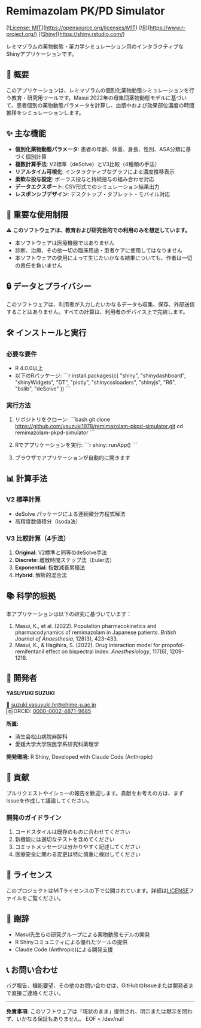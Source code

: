 # Remimazolam PK/PD Simulator

[\![License: MIT](https://img.shields.io/badge/License-MIT-yellow.svg)](https://opensource.org/licenses/MIT)
[\![R](https://img.shields.io/badge/R-4.0%2B-blue.svg)](https://www.r-project.org/)
[\![Shiny](https://img.shields.io/badge/Shiny-1.7%2B-brightgreen.svg)](https://shiny.rstudio.com/)

レミマゾラムの薬物動態・薬力学シミュレーション用のインタラクティブなShinyアプリケーションです。

## 📖 概要

このアプリケーションは、レミマゾラムの個別化薬物動態シミュレーションを行う教育・研究用ツールです。Masui 2022年の母集団薬物動態モデルに基づいて、患者個別の薬物動態パラメータを計算し、血漿中および効果部位濃度の時間推移をシミュレーションします。

## ✨ 主な機能

- **個別化薬物動態パラメータ**: 患者の年齢、体重、身長、性別、ASA分類に基づく個別計算
- **複数計算手法**: V2標準（deSolve）とV3比較（4種類の手法）
- **リアルタイム可視化**: インタラクティブなグラフによる濃度推移表示
- **柔軟な投与設定**: ボーラス投与と持続投与の組み合わせ対応
- **データエクスポート**: CSV形式でのシミュレーション結果出力
- **レスポンシブデザイン**: デスクトップ・タブレット・モバイル対応

## 🚨 重要な使用制限

**⚠️ このソフトウェアは、教育および研究目的での利用のみを想定しています。**

- 本ソフトウェアは医療機器ではありません
- 診断、治療、その他一切の臨床用途・患者ケアに使用してはなりません
- 本ソフトウェアの使用によって生じたいかなる結果についても、作者は一切の責任を負いません

## 🔒 データとプライバシー

このソフトウェアは、利用者が入力したいかなるデータも収集、保存、外部送信することはありません。すべての計算は、利用者のデバイス上で完結します。

## 🛠️ インストールと実行

### 必要な要件

- R 4.0.0以上
- 以下のRパッケージ:
  \`\`\`r
  install.packages(c(
    "shiny",
    "shinydashboard", 
    "shinyWidgets",
    "DT",
    "plotly",
    "shinycssloaders",
    "shinyjs",
    "R6",
    "bslib",
    "deSolve"
  ))
  \`\`\`

### 実行方法

1. リポジトリをクローン:
   \`\`\`bash
   git clone https://github.com/ysuzuki1978/remimazolam-pkpd-simulator.git
   cd remimazolam-pkpd-simulator
   \`\`\`

2. Rでアプリケーションを実行:
   \`\`\`r
   shiny::runApp()
   \`\`\`

3. ブラウザでアプリケーションが自動的に開きます

## 📊 計算手法

### V2 標準計算
- deSolve パッケージによる連続微分方程式解法
- 高精度数値積分（lsoda法）

### V3 比較計算（4手法）
1. **Original**: V2標準と同等のdeSolve手法
2. **Discrete**: 離散時間ステップ法（Euler法）
3. **Exponential**: 指数減衰累積法
4. **Hybrid**: 解析的混合法

## 📚 科学的根拠

本アプリケーションは以下の研究に基づいています：

1. Masui, K., et al. (2022). Population pharmacokinetics and pharmacodynamics of remimazolam in Japanese patients. *British Journal of Anaesthesia*, 128(3), 423-433.
2. Masui, K., & Hagihira, S. (2022). Drug interaction model for propofol-remifentanil effect on bispectral index. *Anesthesiology*, 117(6), 1209-1218.

## 👤 開発者

**YASUYUKI SUZUKI**

📧 suzuki.yasuyuki.hr@ehime-u.ac.jp  
🆔 ORCID: [0000-0002-4871-9685](https://orcid.org/0000-0002-4871-9685)

**所属:**
- 済生会松山病院麻酔科
- 愛媛大学大学院医学系研究科薬理学

**開発環境:** R Shiny, Developed with Claude Code (Anthropic)

## 🤝 貢献

プルリクエストやイシューの報告を歓迎します。貢献をお考えの方は、まずIssueを作成して議論してください。

### 開発のガイドライン

1. コードスタイルは既存のものに合わせてください
2. 新機能には適切なテストを含めてください  
3. コミットメッセージは分かりやすく記述してください
4. 医療安全に関わる変更は特に慎重に検討してください

## 📝 ライセンス

このプロジェクトはMITライセンスの下で公開されています。詳細は[LICENSE](LICENSE)ファイルをご覧ください。

## 🙏 謝辞

- Masui先生らの研究グループによる薬物動態モデルの開発
- R Shinyコミュニティによる優れたツールの提供
- Claude Code (Anthropic)による開発支援

## 📞 お問い合わせ

バグ報告、機能要望、その他のお問い合わせは、GitHubのIssueまたは開発者まで直接ご連絡ください。

---

**免責事項**: このソフトウェアは「現状のまま」提供され、明示または黙示を問わず、いかなる保証もありません。
EOF < /dev/null